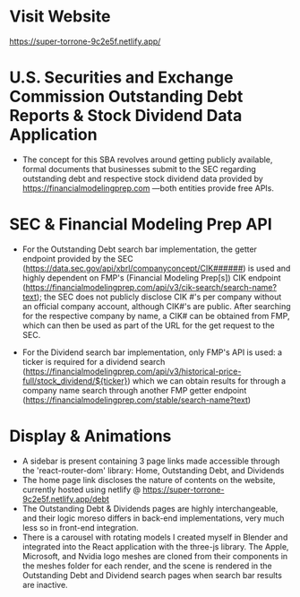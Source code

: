 # Visit Website
https://super-torrone-9c2e5f.netlify.app/

# U.S. Securities and Exchange Commission Outstanding Debt Reports & Stock Dividend Data Application

- The concept for this SBA revolves around getting publicly available, formal documents that businesses submit to the SEC regarding outstanding debt and respective stock dividend data provided by https://financialmodelingprep.com —both entities provide free APIs.

# SEC & Financial Modeling Prep API
- For the Outstanding Debt search bar implementation, the getter endpoint provided by the SEC (https://data.sec.gov/api/xbrl/companyconcept/CIK######) is used and highly dependent on FMP's (Financial Modeling Prep[s]) CIK endpoint (https://financialmodelingprep.com/api/v3/cik-search/search-name?text); the SEC does not publicly disclose CIK #'s per company without an official company account, although CIK#'s are public. After searching for the respective company by name, a CIK# can be obtained from FMP, which can then be used as part of the URL for the get request to the SEC.

- For the Dividend search bar implementation, only FMP's API is used: a ticker is required for a dividend search (https://financialmodelingprep.com/api/v3/historical-price-full/stock_dividend/${ticker}) which we can obtain results for through a company name search through another FMP getter endpoint (https://financialmodelingprep.com/stable/search-name?text)

# Display & Animations
- A sidebar is present containing 3 page links made accessible through the 'react-router-dom' library: Home, Outstanding Debt, and Dividends
- The home page link discloses the nature of contents on the website, currently hosted using netlify @ https://super-torrone-9c2e5f.netlify.app/debt
- The Outstanding Debt & Dividends pages are highly interchangeable, and their logic moreso differs in back-end implementations, very much less so in front-end integration.
- There is a carousel with rotating models I created myself in Blender and integrated into the React application with the three-js library. The Apple, Microsoft, and Nvidia logo meshes are cloned from their components in the meshes folder for each render, and the scene is rendered in the Outstanding Debt and Dividend search pages when search bar results are inactive.